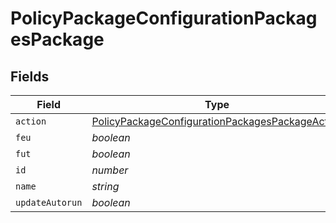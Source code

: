 # PolicyPackageConfigurationPackagesPackage


## Fields

| Field                                                                                                                     | Type                                                                                                                      | Required                                                                                                                  | Description                                                                                                               | Example                                                                                                                   |
| ------------------------------------------------------------------------------------------------------------------------- | ------------------------------------------------------------------------------------------------------------------------- | ------------------------------------------------------------------------------------------------------------------------- | ------------------------------------------------------------------------------------------------------------------------- | ------------------------------------------------------------------------------------------------------------------------- |
| `action`                                                                                                                  | [PolicyPackageConfigurationPackagesPackageAction](../../models/shared/policypackageconfigurationpackagespackageaction.md) | :heavy_minus_sign:                                                                                                        | N/A                                                                                                                       |                                                                                                                           |
| `feu`                                                                                                                     | *boolean*                                                                                                                 | :heavy_minus_sign:                                                                                                        | N/A                                                                                                                       |                                                                                                                           |
| `fut`                                                                                                                     | *boolean*                                                                                                                 | :heavy_minus_sign:                                                                                                        | N/A                                                                                                                       |                                                                                                                           |
| `id`                                                                                                                      | *number*                                                                                                                  | :heavy_minus_sign:                                                                                                        | N/A                                                                                                                       | 1                                                                                                                         |
| `name`                                                                                                                    | *string*                                                                                                                  | :heavy_minus_sign:                                                                                                        | N/A                                                                                                                       | Firefox.dmg                                                                                                               |
| `updateAutorun`                                                                                                           | *boolean*                                                                                                                 | :heavy_minus_sign:                                                                                                        | N/A                                                                                                                       |                                                                                                                           |